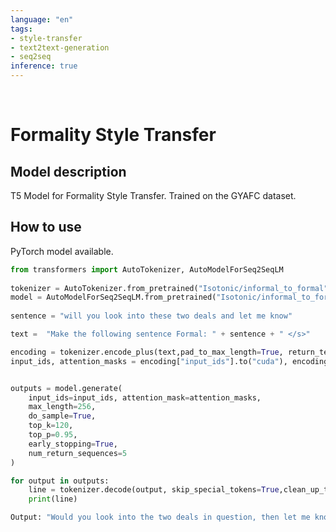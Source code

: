 ```yaml
---
language: "en"
tags:
- style-transfer
- text2text-generation
- seq2seq
inference: true
---
```

​
# Formality Style Transfer
## Model description​
T5 Model for Formality Style Transfer. Trained on the GYAFC dataset.​

## How to use
​PyTorch model available​.
```python
from transformers import AutoTokenizer, AutoModelForSeq2SeqLM
​
tokenizer = AutoTokenizer.from_pretrained("Isotonic/informal_to_formal")  
model = AutoModelForSeq2SeqLM.from_pretrained("Isotonic/informal_to_formal")
​
sentence = "will you look into these two deals and let me know"

text =  "Make the following sentence Formal: " + sentence + " </s>"

encoding = tokenizer.encode_plus(text,pad_to_max_length=True, return_tensors="pt")
input_ids, attention_masks = encoding["input_ids"].to("cuda"), encoding["attention_mask"].to("cuda")


outputs = model.generate(
    input_ids=input_ids, attention_mask=attention_masks,
    max_length=256,
    do_sample=True,
    top_k=120,
    top_p=0.95,
    early_stopping=True,
    num_return_sequences=5
)

for output in outputs:
    line = tokenizer.decode(output, skip_special_tokens=True,clean_up_tokenization_spaces=True)
    print(line)

​Output: "Would you look into the two deals in question, then let me know?"
```